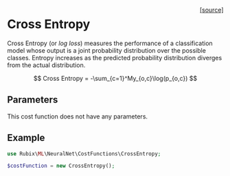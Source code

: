 <span style="float:right;"><a href="https://github.com/RubixML/ML/blob/master/src/NeuralNet/CostFunctions/CrossEntropy.php">[source]</a></span>

# Cross Entropy
Cross Entropy (or *log loss*) measures the performance of a classification model whose output is a joint probability distribution over the possible classes. Entropy increases as the predicted probability distribution diverges from the actual distribution.

$$
Cross Entropy = -\sum_{c=1}^My_{o,c}\log(p_{o,c})
$$

## Parameters
This cost function does not have any parameters.

## Example
```php
use Rubix\ML\NeuralNet\CostFunctions\CrossEntropy;

$costFunction = new CrossEntropy();
```